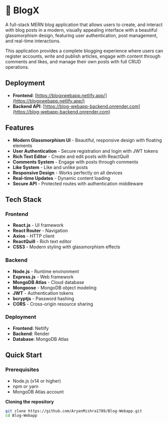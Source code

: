 # 📝 BlogX

A full-stack MERN blog application that allows users to create, and interact with blog posts in a modern, visually appealing interface with a beautiful glassmorphism design, featuring user authentication, post management, and real-time interactions.

This application provides a complete blogging experience where users can register accounts, write and publish articles, engage with content through comments and likes, and manage their own posts with full CRUD operations.

## Deployment

- **Frontend**: [https://blogxwebapp.netlify.app/](https://blogxwebapp.netlify.app/)
- **Backend API**: [https://blog-webapp-backend.onrender.com](https://blog-webapp-backend.onrender.com)

## Features

- **Modern Glassmorphism UI** - Beautiful, responsive design with floating elements
- **User Authentication** - Secure registration and login with JWT tokens
- **Rich Text Editor** - Create and edit posts with ReactQuill
- **Comments System** - Engage with posts through comments
- **Like System** - Like and unlike posts
- **Responsive Design** - Works perfectly on all devices
- **Real-time Updates** - Dynamic content loading
- **Secure API** - Protected routes with authentication middleware

## Tech Stack

### Frontend
- **React.js** - UI framework
- **React Router** - Navigation
- **Axios** - HTTP client
- **ReactQuill** - Rich text editor
- **CSS3** - Modern styling with glassmorphism effects

### Backend
- **Node.js** - Runtime environment
- **Express.js** - Web framework
- **MongoDB Atlas** - Cloud database
- **Mongoose** - MongoDB object modeling
- **JWT** - Authentication tokens
- **bcryptjs** - Password hashing
- **CORS** - Cross-origin resource sharing

### Deployment
- **Frontend**: Netlify
- **Backend**: Render
- **Database**: MongoDB Atlas

## Quick Start

### Prerequisites
- Node.js (v14 or higher)
- npm or yarn
- MongoDB Atlas account

**Cloning the repository**
   ```bash
   git clone https://github.com/AryanMishra1789/Blog-Webapp.git
   cd Blog-Webapp




